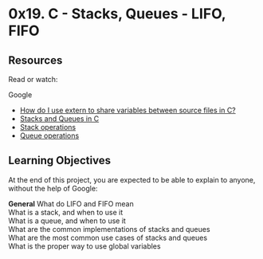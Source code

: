# 0x19. C - Stacks, Queues - LIFO, FIFO

## Resources
Read or watch:

Google
+ [How do I use extern to share variables between source files in C?](https://stackoverflow.com/questions/1433204/how-do-i-use-extern-to-share-variables-between-source-files)
+ [Stacks and Queues in C](https://data-flair.training/blogs/stacks-and-queues-in-c/)
+ [Stack operations](https://www.digitalocean.com/community/tutorials/stack-in-c)
+ [Queue operations](https://www.edureka.co/blog/queue-in-c/)

## Learning Objectives
At the end of this project, you are expected to be able to explain to anyone, without the help of Google:  

**General**
What do LIFO and FIFO mean  
What is a stack, and when to use it  
What is a queue, and when to use it  
What are the common implementations of stacks and queues  
What are the most common use cases of stacks and queues  
What is the proper way to use global variables  

